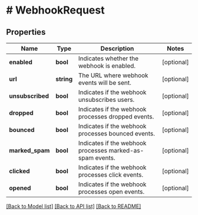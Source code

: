 # # WebhookRequest

## Properties

Name | Type | Description | Notes
------------ | ------------- | ------------- | -------------
**enabled** | **bool** | Indicates whether the webhook is enabled. | [optional]
**url** | **string** | The URL where webhook events will be sent. | [optional]
**unsubscribed** | **bool** | Indicates if the webhook unsubscribes users. | [optional]
**dropped** | **bool** | Indicates if the webhook processes dropped events. | [optional]
**bounced** | **bool** | Indicates if the webhook processes bounced events. | [optional]
**marked_spam** | **bool** | Indicates if the webhook processes marked-as-spam events. | [optional]
**clicked** | **bool** | Indicates if the webhook processes click events. | [optional]
**opened** | **bool** | Indicates if the webhook processes open events. | [optional]

[[Back to Model list]](../../README.md#models) [[Back to API list]](../../README.md#endpoints) [[Back to README]](../../README.md)
